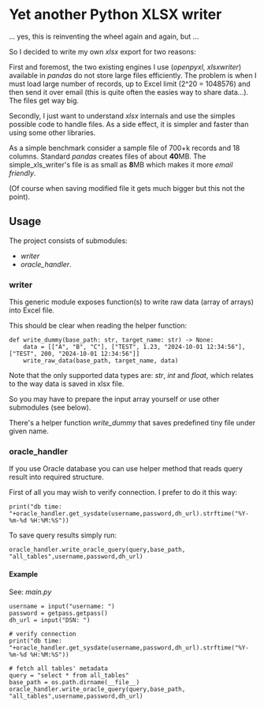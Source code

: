 # Yet another Python XLSX writer

... yes, this is reinventing the wheel again and again, but ...

So I decided to write my own *xlsx* export for two reasons:

First and foremost, the two existing engines I use (*openpyxl*, *xlsxwriter*) available in *pandas* do not store large files efficiently.
The problem is when I must load large number of records, up to Excel limit (2^20 = 1048576) and then send it over email 
(this is quite often the easies way to share data...). The files get way big.

Secondly, I just want to understand *xlsx* internals and use the simples possible code to handle files. 
As a side effect, it is simpler and faster than using some other libraries.

As a simple benchmark consider a sample file of 700+k records and 18 columns. 
Standard *pandas* creates files of about **40**MB. The simple_xls_writer's file is as small as **8**MB which makes it more *email friendly*. 


(Of course when saving modified file it gets much bigger but this not the point). 

## Usage

The project consists of submodules: 

- *writer*
- *oracle_handler*. 

### writer

This generic module exposes function(s) to write raw data 
(array of arrays) into Excel file. 

This should be clear when reading the helper function:

    def write_dummy(base_path: str, target_name: str) -> None:
        data = [["A", "B", "C"], ["TEST", 1.23, "2024-10-01 12:34:56"], ["TEST", 200, "2024-10-01 12:34:56"]]
        write_raw_data(base_path, target_name, data)

Note that the only supported data types are: *str*, *int* and *float*, which relates to the way data is saved in xlsx file.

So you may have to prepare the input array yourself or use other submodules (see below).

There's a helper function *write_dummy* that saves predefined tiny file under given name.

### oracle_handler 

If you use Oracle database you can use helper method that reads query result into required structure.

First of all you may wish to verify connection. I prefer to do it this way:

    print("db time: "+oracle_handler.get_sysdate(username,password,dh_url).strftime("%Y-%m-%d %H:%M:%S"))

To save query results simply run:

    oracle_handler.write_oracle_query(query,base_path, "all_tables",username,password,dh_url)

#### Example

See: *main.py*

    username = input("username: ")
    password = getpass.getpass()
    dh_url = input("DSN: ")
    
    # verify connection
    print("db time: "+oracle_handler.get_sysdate(username,password,dh_url).strftime("%Y-%m-%d %H:%M:%S"))

    # fetch all tables' metadata
    query = "select * from all_tables"
    base_path = os.path.dirname(__file__)
    oracle_handler.write_oracle_query(query,base_path, "all_tables",username,password,dh_url)
